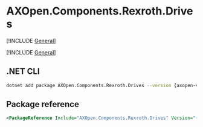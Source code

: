 # AXOpen.Components.Rexroth.Drives

[!INCLUDE [General](../../docs/README.md)]

[!INCLUDE [General](../../../../docfx/articles/notes/NUGET_PACAKGE_GENERAL.md)]


## .NET CLI

~~~bash
dotnet add package AXOpen.Components.Rexroth.Drives --version {axopen-version}
~~~

## Package reference

~~~xml
<PackageReference Include="AXOpen.Components.Rexroth.Drives" Version="{axopen-version}" />
~~~

<!-- TODO: Additional information about partial extensions -->
